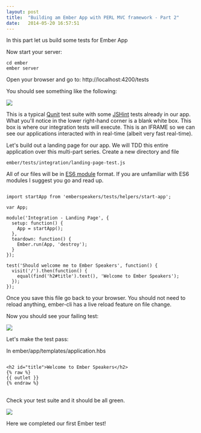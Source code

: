 ```yaml
---
layout: post
title:  "Building am Ember App with PERL MVC framework - Part 2"
date:   2014-05-20 16:57:51
---
```


In this part let us build some tests for Ember App

Now start your server:

```language-markup
cd ember
ember server
```

Open your browser and go to: http://localhost:4200/tests

You should see something like the following:

<img src="{{ site.baseurl }}/assets/img/ember-tests.png">

This is a typical <a href="http://qunitjs.com/">Qunit</a> test suite with some <a href="http://www.jshint.com/">JSHint</a> tests already in our app. What you'll notice in the lower right-hand corner is a blank white box. This box is where our integration tests will execute. This is an IFRAME so we can see our applications interacted with in real-time (albeit very fast real-time).

Let's build out a landing page for our app. We will TDD this entire application over this multi-part series. Create a new directory and file 

`ember/tests/integration/landing-page-test.js`

All of our files will be in <a href="http://wiki.ecmascript.org/doku.php?id=harmony:modules">ES6 module</a> format. If you are unfamiliar with ES6 modules I suggest you go and read up.

```language-javascript

import startApp from 'emberspeakers/tests/helpers/start-app';

var App;

module('Integration - Landing Page', {
  setup: function() {
    App = startApp();
  },
  teardown: function() {
    Ember.run(App, 'destroy');
  }
});

test('Should welcome me to Ember Speakers', function() {
  visit('/').then(function() {
    equal(find('h2#title').text(), 'Welcome to Ember Speakers');
  });
});

```

Once you save this file go back to your browser. You should not need to reload anything, ember-cli has a live reload feature on file change. 

Now you should see your failing test:

<img src="{{ site.baseurl }}/assets/img/ember-tests1.png">

Let's make the test pass:

In ember/app/templates/application.hbs
	
<pre class="language-markup">
<code class="language-markup">
&lt;h2 id="title">Welcome to Ember Speakers&lt;/h2>
{% raw %}
{{ outlet }}
{% endraw %}
</code>
</pre>

Check your test suite and it should be all green.

<img src="{{ site.baseurl }}/assets/img/ember-tests2.png">

Here we completed our first Ember test!
